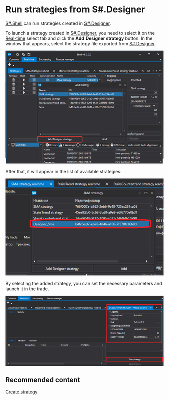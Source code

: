 # Run strategies from S\#.Designer

[S\#.Shell](Shell.md) can run strategies created in [S\#.Designer](Designer.md).

To launch a strategy created in [S\#.Designer](Designer.md), you need to select it on the [Real\-time](Shell_RealTime.md) select tab and click the **Add Designer strategy** button. In the window that appears, select the strategy file exported from [S\#.Designer](Designer.md). 

![Shell run Designer strategy 00](../images/Shell_run_Designer_strategy_00.png)

After that, it will appear in the list of available strategies.

![Shell run Designer strategy 01](../images/Shell_run_Designer_strategy_01.png)

By selecting the added strategy, you can set the necessary parameters and launch it in the trade.

![Shell run Designer strategy 02](../images/Shell_run_Designer_strategy_02.png)

## Recommended content

[Create strategy](Shell_custom_strategy.md)
